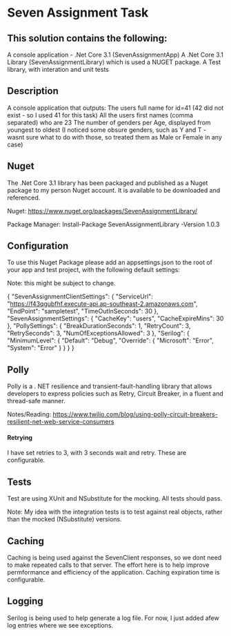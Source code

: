 # Seven Assignment Task

## This solution contains the following:

A console application - .Net Core 3.1 (SevenAssignmentApp)
A .Net Core 3.1 Library (SevenAssignmentLibrary) which is used a NUGET package.
A Test library, with interation and unit tests

## Description

A console application that outputs:
The users full name for id=41 (42 did not exist - so I used 41 for this task)
All the users first names (comma separated) who are 23
The number of genders per Age, displayed from youngest to oldest (I noticed some obsure genders, such as Y and T - wasnt sure what to
do with those, so treated them as Male or Female in any case)


## Nuget

The .Net Core 3.1 library has been packaged and published as a Nuget package to my person Nuget account. It is available to be downloaded and referenced.

Nuget: https://www.nuget.org/packages/SevenAssignmentLibrary/

Package Manager: Install-Package SevenAssignmentLibrary -Version 1.0.3

## Configuration

To use this Nuget Package please add an appsettings.json to the root of your app and test project, with the following default settings:

Note: this might be subject to change.

{
  "SevenAssignmentClientSettings": {
    "ServiceUrl": "https://f43qgubfhf.execute-api.ap-southeast-2.amazonaws.com",
    "EndPoint": "sampletest",
    "TimeOutInSeconds": 30
  },
  "SevenAssignmentSettings": {
    "CacheKey": "users",
    "CacheExpireMins":  30
  },
  "PollySettings": {
    "BreakDurationSeconds": 1,
    "RetryCount": 3,
    "RetrySeconds": 3,
    "NumOfExceptionsAllowed":  3
  },
  "Serilog": {
    "MinimumLevel": {
      "Default": "Debug",
      "Override": {
        "Microsoft": "Error",
        "System": "Error"
      }
    }
  }
}


## Polly

Polly is a . NET resilience and transient-fault-handling library that allows developers to express policies such as Retry, Circuit Breaker,
in a fluent and thread-safe manner.

Notes/Reading: https://www.twilio.com/blog/using-polly-circuit-breakers-resilient-net-web-service-consumers

#### Retrying
I have set retries to 3, with 3 seconds wait and retry. These are configurable.


## Tests

Test are using XUnit and NSubstitute for the mocking. All tests should pass.

Note: My idea with the integration tests is to test against real objects, rather than the mocked (NSubstitute) versions.

## Caching

Caching is being used against the SevenClient responses, so we dont need to make repeated calls to that server. The effort here is
to help improve permformance and efficiency of the application. Caching expiration time is configurable.

## Logging

Serilog is being used to help generate a log file. For now, I just added afew log entries where we see exceptions. 